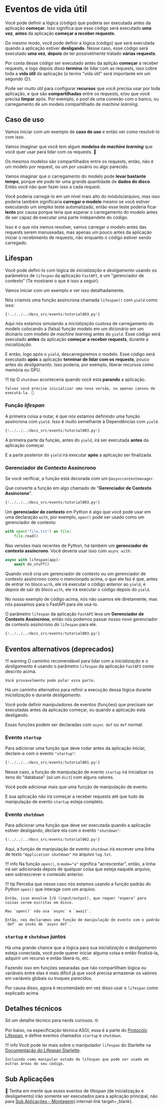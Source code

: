 # Eventos de vida útil

Você pode definir a lógica (código) que poderia ser executada antes da aplicação **começar**. Isso significa que esse código será executado **uma vez**, **antes** da aplicação **começar a receber requests**.

Do mesmo modo, você pode definir a lógica (código) que será executada quando a aplicação estiver **desligando**. Nesse caso, esse código será executado **uma vez**, **depois** de ter possivelmente tratado **várias requests**.

Por conta desse código ser executado antes da aplição **começar** a receber requests, e logo depois disso **termina** de lidar com as requests, isso cobre toda a **vida útil** da aplicação (o termo "vida útil" será importante em um segundo 😉).

Pode ser muito útil para configurar **recursos** que você precisa usar por toda aplicação, e que são **compartilhadas** entre os requests, e/ou que você precisa **limpar** após. Por exemplo, o pool de uma conexão com o banco, ou carregamento de um modelo compartilhado de _machine learning_.

## Caso de uso

Vamos iniciar com um exemplo de **caso de uso** e então ver como resolvê-lo com isso.

Vamos imaginar que você tem algum **modelos de _machine learning_** que você quer usar para lidar com os requests. 🤖

Os mesmos modelos são compartilhados entre os requests, então, não é um modelo por request, ou um por usuário ou algo parecido.

Vamos imaginar que o carregamento do modelo pode **levar bastante tempo**, porque ele pode ler uma grande quantidade de **dados do disco**. Então você não quer fazer isso a cada request.

Você poderia carregá-lo em um nível mais alto do módulo/arquivo, mas isso poderia também significaria **carregar o modelo** mesmo se você estiver executando um simples teste automatizado, então esse teste poderia ficar **lento** por causa porque teria que esperar o carregamento do modelo antes de ser capaz de executar uma parte independete do código.


Isso é o que nós iremos resolver, vamos carregar o modelo antes das requests serem manuseadas, mas apenas um pouco antes da aplicação iniciar o recebimento de requests, não enquanto o código estiver sendo carregado.

## Lifespan

Você pode defini-lo com lógica de *inicialização* e *desligamento* usando os parâmetros de `lifespan` da aplicação `FastAPI`, e um "gerenciador de contexto" (Te mostrarei o que é isso a seguir).

Vamos iniciar com um exemplo e ver isso detalhadamente.

Nós criamos uma função assíncrona chamada `lifespan()` com `yield` como isso:

```Python hl_lines="16  19"
{!../../../docs_src/events/tutorial003.py!}
```

Aqui nós estamos simulando a *inicialização* custosa de carregamento do modelo colocando a (falsa) função modelo em um dicionário em um dicinário com modelo de _machine learning_ antes do `yield`. Esse código será executado **antes** da aplicação **começar a receber requests**, durante a *inicialização*.

E então, logo após o `yield`, descarregaremos o modelo. Esse código será executado **após** a aplicação **terminar de lidar com os requests**, pouco antes do *desligamento*. Isso poderia, por exemplo, liberar recursos como memória ou GPU.

!!! tip
    O `shutdown` aconteceria quando você está **parando** a aplicação.

    Talvez você precise inicializar uma nova versão, ou apenas cansou de executá-la. 🤷

### Função _lifespan_

A primeira coisa a notar, é que nós estamos definindo uma função assíncrona com `yield`. Isso é muito semelhante à Dependências com `yield`.

```Python hl_lines="14-19"
{!../../../docs_src/events/tutorial003.py!}
```

A primeira parte da função, antes do `yield`, irá ser executada **antes** da aplicação começar.

E a parte posterior do `yield` irá executar **após** a aplicação ser finalizada.

### Gerenciador de Contexto Assíncrono

Se você verificar, a função está decorada com um `@asynccontextmanager`.

Que converte a função em algo chamado de "**Gerenciador de Contexto Assíncrono**".

```Python hl_lines="1  13"
{!../../../docs_src/events/tutorial003.py!}
```

Um **gerenciador de contexto** em Python é algo que você pode usar em uma declaração `with`, por exemplo, `open()` pode ser usado como um gerenciador de contexto:

```Python
with open("file.txt") as file:
    file.read()
```

Nas versões mais recentes de Python, há também um **gerenciador de contexto assíncrono**. Você deveria usar isso com `async with`:

```Python
async with lifespan(app):
    await do_stuff()
```

Quando você cria um gerenciador de contexto ou um gerenciador de contexto assíncrono como o mencionado acima, o que ele faz é que, antes de entrar no bloco `with`, ele irá executar o código anterior ao `yield`, e depois de sair do bloco `with`, ele irá executar o código depois do `yield`.

No nosso exemplo de código acima, nós não usamos ele diretamente, mas nós passamos para o FastAPI para ele usá-lo.

O parâmetro `lifespan` da aplicação `FastAPI` leva um **Gerenciador de Contexto Assíncrono**, então nós podemos passar nosso novo gerenciador de contexto assíncrono do `lifespan` para ele.

```Python hl_lines="22"
{!../../../docs_src/events/tutorial003.py!}
```

## Eventos alternativos (deprecados)

!!! warning
    O caminho recomendável para lidar com a *inicialização* e o *desligamento* é usando o parâmetro `lifespan` da aplicação `FastAPI` como descrito acima.

    Você provavelmente pode pular essa parte.

Há um caminho alternativo para refinir a execução dessa lógica durante *inicialização* e durante *desligamento*.

Você pode definir manipuladores de eventos (funções) que precisam ser executadas antes da aplicação começar, ou quando a aplicação está desligando.

Essas funções podem ser declaradas com `async def` ou `def` normal.

### Evento `startup`

Para adicionar uma função que deve rodar antes da aplicação iniciar, declare-a com o evento `"startup"`:

```Python hl_lines="8"
{!../../../docs_src/events/tutorial001.py!}
```

Nesse caso, a função de manipulação de evento `startup` irá inicializar os itens do "database" (só um `dict`) com alguns valores.

Você pode adicionar mais que uma função de manipulação de evento.

E sua aplicação não irá começar a receber requests até que tudo da manipulação de evento `startup` esteja completo.

### Evento `shutdown`

Para adicionar uma função que deve ser executada quando a aplicação estiver desligando, declare ela com o evento `"shutdown"`:

```Python hl_lines="6"
{!../../../docs_src/events/tutorial002.py!}
```

Aqui, a função de manipulação de evento `shutdown` irá escrever uma linha de texto `"Application shutdown"` no arquivo `log.txt`.

!!! info
    Na função `open()`, o `mode="a"` significa "acrescentar", então, a linha irá ser adicionada depois de qualquer coisa que esteja naquele arquivo, sem sobrescrever o conteúdo anterior.

!!! tip
    Perceba que nesse caso nós estamos usando a função padrão do Python `open()` que interage com um arquivo.

    Então, isso envolve I/O (input/output), que requer "espera" para coisas serem escritas em disco.

    Mas `open()` não usa `async` e `await`.

    Então, nós declaramos uma função de manipulação de evento com o padrão `def` ao invés de `async def`.

### `startup` e `shutdown` juntos

Há uma grande chance que a lógica para sua *inicialização* e *desligamento* esteja conectada, você pode querer iniciar alguma coisa e então finalizá-la, adquirir um recurso e então liberá-lo, etc.

Fazendo isso em funções separadas que não compartilham lógica ou variáveis entre elas é mais difícil já que você precisa armazenar os valores em variáveis globais ou truques parecidos.

Por causa disso, agora é recomendado em vez disso usar o `lifespan` como explicado acima.

## Detalhes técnicos

Só um detalhe técnico para nerds curiosos. 🤓

Por baixo, na especificação técnica ASGI, essa é a parte do <a href="https://asgi.readthedocs.io/en/latest/specs/lifespan.html" class="external-link" target="_blank">Protocolo Lifespan</a>, e define eventos chamados `startup` e `shutdown`.

!!! info
    Você pode ler mais sobre o manipulador `lifespan` do Starlette na <a href="https://www.starlette.io/lifespan/" class="external-link" target="_blank">Documentação do Lifespan Starlette</a>.

    Incluindo como manipular estado do lifespan que pode ser usado em outras áreas do seu código.

## Sub Aplicações

🚨 Tenha em mente que esses eventos de lifespan (de inicialização e desligamento) irão somente ser executados para a aplicação principal, não para [Sub Aplicações - Montagem](./sub-applications.md){.internal-link target=_blank}.

